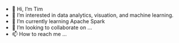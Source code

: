 - 👋 Hi, I’m Tim
- 👀 I’m interested in data analytics, visuation, and machine learning.
- 🌱 I’m currently learning Apache Spark
- 💞️ I’m looking to collaborate on ...
- 📫 How to reach me ...

<!---
timdawsongh/timdawsongh is a ✨ special ✨ repository because its `README.md` (this file) appears on your GitHub profile.
You can click the Preview link to take a look at your changes.
--->
